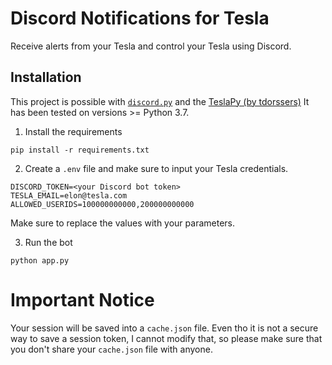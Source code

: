 # Discord Notifications for Tesla
Receive alerts from your Tesla and control your Tesla using Discord.

## Installation
This project is possible with [`discord.py`](https://github.com/Rapptz/discord.py) and the [TeslaPy (by tdorssers)](https://github.com/tdorssers/TeslaPy)
It has been tested on versions >= Python 3.7.

1. Install the requirements
```
pip install -r requirements.txt
```

2. Create a `.env` file and make sure to input your Tesla credentials.
```
DISCORD_TOKEN=<your Discord bot token>
TESLA_EMAIL=elon@tesla.com
ALLOWED_USERIDS=100000000000,200000000000
```
Make sure to replace the values with your parameters.

3. Run the bot
```
python app.py
```

# Important Notice
Your session will be saved into a `cache.json` file. Even tho it is not a secure way to save a session token, I cannot modify that, so please make sure that you don't share your `cache.json` file with anyone.